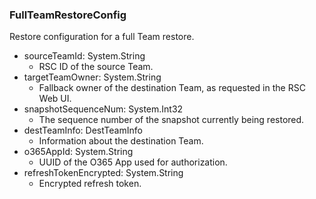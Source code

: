 ### FullTeamRestoreConfig
Restore configuration for a full Team restore.

- sourceTeamId: System.String
  - RSC ID of the source Team.
- targetTeamOwner: System.String
  - Fallback owner of the destination Team, as requested in the RSC Web UI.
- snapshotSequenceNum: System.Int32
  - The sequence number of the snapshot currently being restored.
- destTeamInfo: DestTeamInfo
  - Information about the destination Team.
- o365AppId: System.String
  - UUID of the O365 App used for authorization.
- refreshTokenEncrypted: System.String
  - Encrypted refresh token.
